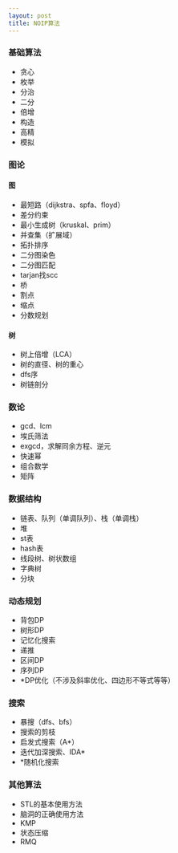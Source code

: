 ```yaml
---
layout: post
title: NOIP算法
---
```


### 基础算法
- 贪心
- 枚举
- 分治
- 二分
- 倍增
- 构造
- 高精
- 模拟

### 图论
#### 图 
- 最短路（dijkstra、spfa、floyd）
- 差分约束
- 最小生成树（kruskal、prim）
- 并查集（扩展域）
- 拓扑排序
- 二分图染色
- 二分图匹配
- tarjan找scc
- 桥
- 割点
- 缩点
- 分数规划
#### 树 
- 树上倍增（LCA）
- 树的直径、树的重心
- dfs序
- 树链剖分

### 数论
- gcd、lcm
- 埃氏筛法
- exgcd，求解同余方程、逆元
- 快速幂
- 组合数学
- 矩阵

### 数据结构
- 链表、队列（单调队列）、栈（单调栈）
- 堆
- st表
- hash表
- 线段树、树状数组
- 字典树
- 分块

### 动态规划
- 背包DP
- 树形DP
- 记忆化搜索
- 递推
- 区间DP
- 序列DP
- *DP优化（不涉及斜率优化、四边形不等式等等）

### 搜索
- 暴搜（dfs、bfs）
- 搜索的剪枝
- 启发式搜索（A*）
- 迭代加深搜索、IDA*
- *随机化搜索

### 其他算法
- STL的基本使用方法
- 脑洞的正确使用方法
- KMP
- 状态压缩
- RMQ
